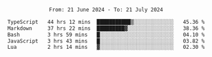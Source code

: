 <div align="center">
<p style="text-align: center;">
<!--START_SECTION:waka-->

```txt
From: 21 June 2024 - To: 21 July 2024

TypeScript   44 hrs 12 mins  ███████████▒░░░░░░░░░░░░░   45.36 %
Markdown     37 hrs 22 mins  █████████▓░░░░░░░░░░░░░░░   38.36 %
Bash         3 hrs 59 mins   █░░░░░░░░░░░░░░░░░░░░░░░░   04.10 %
JavaScript   3 hrs 43 mins   █░░░░░░░░░░░░░░░░░░░░░░░░   03.82 %
Lua          2 hrs 14 mins   ▓░░░░░░░░░░░░░░░░░░░░░░░░   02.30 %
```

<!--END_SECTION:waka-->
</p>
</div>
